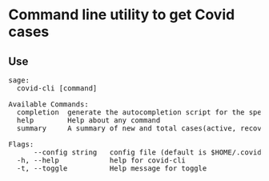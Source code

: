 # Command line utility to get Covid cases

## Use

<pre>
sage:
  covid-cli [command]

Available Commands:
  completion  generate the autocompletion script for the specified shell
  help        Help about any command
  summary     A summary of new and total cases(active, recovered, death) per country name 'covid-cli summary south-africa'

Flags:
      --config string   config file (default is $HOME/.covid-cli.yaml)
  -h, --help            help for covid-cli
  -t, --toggle          Help message for toggle
</pre>